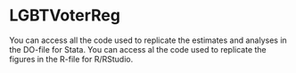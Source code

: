 # LGBTVoterReg

You can access all the code used to replicate the estimates and analyses in the DO-file for Stata.
You can access al the code used to replicate the figures in the R-file for R/RStudio. 
